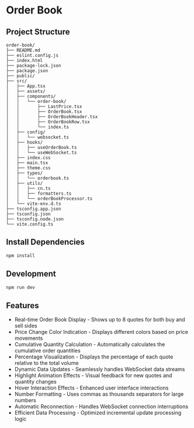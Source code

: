# Order Book

## Project Structure

```
order-book/
├── README.md
├── eslint.config.js
├── index.html
├── package-lock.json
├── package.json
├── public/
├── src/
│   ├── App.tsx
│   ├── assets/
│   ├── components/
│   │   └── order-book/
│   │       ├── LastPrice.tsx
│   │       ├── OrderBook.tsx
│   │       ├── OrderBookHeader.tsx
│   │       ├── OrderBookRow.tsx
│   │       └── index.ts
│   ├── config/
│   │   └── websocket.ts
│   ├── hooks/
│   │   ├── useOrderBook.ts
│   │   └── useWebSocket.ts
│   ├── index.css
│   ├── main.tsx
│   ├── theme.css
│   ├── types/
│   │   └── orderbook.ts
│   ├── utils/
│   │   ├── cn.ts
│   │   ├── formatters.ts
│   │   └── orderBookProcessor.ts
│   └── vite-env.d.ts         
├── tsconfig.app.json        
├── tsconfig.json             
├── tsconfig.node.json        
└── vite.config.ts
```

## Install Dependencies

```bash
npm install
```

## Development

```bash
npm run dev
```

## Features

- Real-time Order Book Display - Shows up to 8 quotes for both buy and sell sides
- Price Change Color Indication - Displays different colors based on price movements
- Cumulative Quantity Calculation - Automatically calculates the cumulative order quantities
- Percentage Visualization - Displays the percentage of each quote relative to the total volume
- Dynamic Data Updates - Seamlessly handles WebSocket data streams
- Highlight Animation Effects - Visual feedback for new quotes and quantity changes
- Hover Interaction Effects - Enhanced user interface interactions
- Number Formatting - Uses commas as thousands separators for large numbers
- Automatic Reconnection - Handles WebSocket connection interruptions
- Efficient Data Processing - Optimized incremental update processing logic

